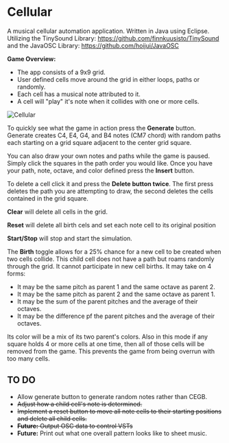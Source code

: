 # Cellular
A musical cellular automation application. Written in Java using Eclipse. Utilizing the TinySound Library: https://github.com/finnkuusisto/TinySound and the JavaOSC Library: https://github.com/hoijui/JavaOSC


**Game Overview:**
* The app consists of a 9x9 grid.
* User defined cells move around the grid in either loops, paths or randomly.
* Each cell has a musical note attributed to it.
* A cell will "play" it's note when it collides with one or more cells.


![Cellular](http://i.imgur.com/4yVcap3.png)

To quickly see what the game in action press the **Generate** button. Generate creates C4, E4, G4, and B4 notes (CM7 chord) with random paths each starting on a grid square adjacent to the center grid square.

You can also draw your own notes and paths while the game is paused. Simply click the squares in the path order you would like. Once you have your path, note, octave, and color defined press the **Insert** button.

To delete a cell click it and press the **Delete button twice**. The first press deletes the path you are attempting to draw, the second deletes the cells contained in the grid square. 

**Clear** will delete all cells in the grid.

**Reset** will delete all birth cels and set each note cell to its original position

**Start/Stop** will stop and start the simulation.

The **Birth** toggle allows for a 25% chance for a new cell to be created when two cells collide. This child cell does not have a path but roams randomly through the grid. It cannot participate in new cell births. It may take on 4 forms:
* It may be the same pitch as parent 1 and the same octave as parent 2.
* It may be the same pitch as parent 2 and the same octave as parent 1.
* It may be the sum of the parent pitches and the average of their octaves.
* It may be the difference pf the parent pitches and the average of their octaves.

Its color will be a mix of its two parent's colors. Also in this mode if any square holds 4 or more cells at one time, then all of those cells will be removed from the game. This prevents the game from being overrun with too many cells.


## TO DO
* Allow generate button to generate random notes rather than CEGB.
* ~~Adjust how a child cell's note is determined.~~
* ~~Implement a reset button to move all note cells to their starting positions and delete all child cells.~~
* ~~**Future:** Output OSC data to control VSTs~~
* **Future:** Print out what one overall pattern looks like to sheet music.

